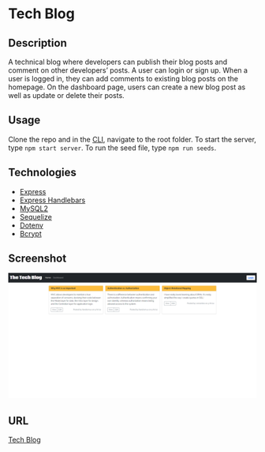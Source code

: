 # Tech Blog

## Description
A technical blog where developers can publish their blog posts and comment on other developers’ posts. A user can login or sign up. When a user is logged in, they can add comments to existing blog posts on the homepage. On the dashboard page, users can create a new blog post as well as update or delete their posts.

## Usage
Clone the repo and in the [CLI](https://www.w3schools.com/whatis/whatis_cli.asp), navigate to the root folder. To start the server, type `npm start server`. To run the seed file, type `npm run seeds`.

## Technologies
* [Express](https://www.npmjs.com/package/express)
* [Express Handlebars](https://www.npmjs.com/package/express-handlebars)
* [MySQL2](https://www.npmjs.com/package/mysql2)
* [Sequelize](https://www.npmjs.com/package/sequelize)
* [Dotenv](https://www.npmjs.com/package/dotenv)
* [Bcrypt](https://www.npmjs.com/package/bcrypt)

## Screenshot
![Tech Blog Screenshot](./public/assets/screenshot.png)

## URL
[Tech Blog](https://tech-blog-cm.herokuapp.com/)